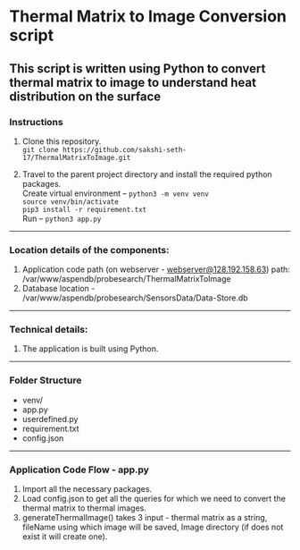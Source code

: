 # Thermal Matrix to Image Conversion script
This script is written using Python to convert thermal matrix to image to understand heat distribution on the surface
---


### Instructions
1. Clone this repository. \
`git clone https://github.com/sakshi-seth-17/ThermalMatrixToImage.git`

2. Travel to the parent project directory and install the required python packages. \
Create virtual environment – `python3 -m venv venv` \
`source venv/bin/activate` \
`pip3 install -r requirement.txt` \
Run – `python3 app.py` 

---
### Location details of the components:
1.	Application code path (on webserver - webserver@128.192.158.63) path: /var/www/aspendb/probesearch/ThermalMatrixToImage
2.  Database location - /var/www/aspendb/probesearch/SensorsData/Data-Store.db

---
### Technical details:
1. The application is built using Python.

---
### Folder Structure
- venv/
- app.py
- userdefined.py
- requirement.txt
- config.json

---
### Application Code Flow - app.py
1. Import all the necessary packages.
2. Load config.json to get all the queries for which we need to convert the thermal matrix to thermal images.
3. generateThermalImage() takes 3 input - thermal matrix as a string, fileName using which image will be saved, Image directory (if does not exist it will create one). 
